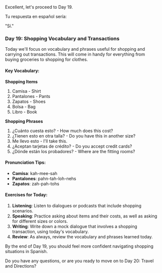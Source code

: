 Excellent, let's proceed to Day 19.

Tu respuesta en español sería:

"Sí."

### Day 19: Shopping Vocabulary and Transactions

Today we'll focus on vocabulary and phrases useful for shopping and carrying out transactions. This will come in handy for everything from buying groceries to shopping for clothes.

#### Key Vocabulary:

**Shopping Items**
1. Camisa - Shirt
2. Pantalones - Pants
3. Zapatos - Shoes
4. Bolsa - Bag
5. Libro - Book

**Shopping Phrases**
1. ¿Cuánto cuesta esto? - How much does this cost?
2. ¿Tienen esto en otra talla? - Do you have this in another size?
3. Me llevo esto - I'll take this.
4. ¿Aceptan tarjetas de crédito? - Do you accept credit cards?
5. ¿Dónde están los probadores? - Where are the fitting rooms?

#### Pronunciation Tips:
- **Camisa**: kah-mee-sah
- **Pantalones**: pahn-tah-loh-nehs
- **Zapatos**: zah-pah-tohs

#### Exercises for Today:
1. **Listening**: Listen to dialogues or podcasts that include shopping scenarios.
2. **Speaking**: Practice asking about items and their costs, as well as asking for different sizes or colors.
3. **Writing**: Write down a mock dialogue that involves a shopping transaction, using today's vocabulary.
4. **Review**: As always, review the vocabulary and phrases learned today.

By the end of Day 19, you should feel more confident navigating shopping situations in Spanish.

Do you have any questions, or are you ready to move on to Day 20: Travel and Directions?